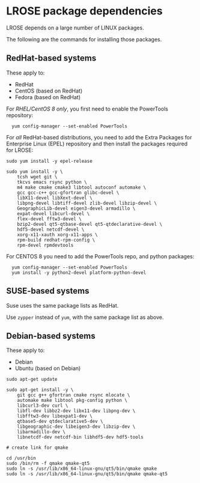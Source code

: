# LROSE package dependencies

LROSE depends on a large number of LINUX packages.

The following are the commands for installing those packages.

## RedHat-based systems

These apply to:

  * RedHat
  * CentOS (based on RedHat)
  * Fedora (based on RedHat)

For *RHEL/CentOS 8 only*, you first need to enable the PowerTools repository:

```
  yum config-manager --set-enabled PowerTools
```
For *all* RedHat-based distributions, you need to add the Extra Packages for Enterprise Linux (EPEL) repository and then install the packages required for LROSE:

```
sudo yum install -y epel-release

sudo yum install -y \
    tcsh wget git \
    tkcvs emacs rsync python \
    m4 make cmake cmake3 libtool autoconf automake \
    gcc gcc-c++ gcc-gfortran glibc-devel \
    libX11-devel libXext-devel \
    libpng-devel libtiff-devel zlib-devel libzip-devel \
    GeographicLib-devel eigen3-devel armadillo \
    expat-devel libcurl-devel \
    flex-devel fftw3-devel \
    bzip2-devel qt5-qtbase-devel qt5-qtdeclarative-devel \
    hdf5-devel netcdf-devel \
    xorg-x11-xauth xorg-x11-apps \
    rpm-build redhat-rpm-config \
    rpm-devel rpmdevtools
```

For CENTOS 8 you need to add the PowerTools repo, and python packages:

```
  yum config-manager --set-enabled PowerTools
  yum install -y python2-devel platform-python-devel
```

## SUSE-based systems

Suse uses the same package lists as RedHat.

Use ```zypper``` instead of ```yum```, with the same package list as above.

## Debian-based systems

These apply to:

  * Debian
  * Ubuntu (based on Debian)

```
sudo apt-get update 

sudo apt-get install -y \
    git gcc g++ gfortran cmake rsync mlocate \
    automake make libtool pkg-config python \
    libcurl3-dev curl \
    libfl-dev libbz2-dev libx11-dev libpng-dev \
    libfftw3-dev libexpat1-dev \
    qtbase5-dev qtdeclarative5-dev \
    libgeographic-dev libeigen3-dev libzip-dev \
    libarmadillo-dev \
    libnetcdf-dev netcdf-bin libhdf5-dev hdf5-tools

# create link for qmake

cd /usr/bin
sudo /bin/rm -f qmake qmake-qt5
sudo ln -s /usr/lib/x86_64-linux-gnu/qt5/bin/qmake qmake
sudo ln -s /usr/lib/x86_64-linux-gnu/qt5/bin/qmake qmake-qt5
```

